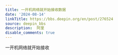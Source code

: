 ```yaml
---
title: 一开机网络就开始接收数据
date: '2024-08-14'
linkTitle: https://bbs.deepin.org/en/post/276524
source: deepin_bbs
description:  阿里 
disable_comments: true
---
```

一开机网络就开始接收
